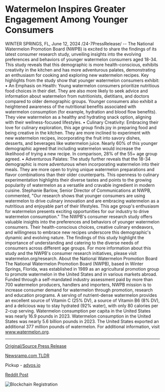 # Watermelon Inspires Greater Engagement Among Younger Consumers

WINTER SPRINGS, FL, June 12, 2024 /24-7PressRelease/ -- The National Watermelon Promotion Board (NWPB) is excited to share the findings of its latest consumer research study, unveiling insights into the evolving preferences and behaviors of younger watermelon consumers aged 18-34. This study reveals that this demographic is more health-conscious, exhibits creativity in the kitchen and has more adventurous palates, demonstrating an enthusiasm for cooking and exploring new watermelon recipes.  Key highlights from the study show that younger watermelon consumers exhibit:  •	An Emphasis on Health: Young watermelon consumers prioritize nutritious food choices in their diet. They are also more likely to seek advice and information about watermelon from nutritionists, dietitians, and doctors compared to older demographic groups. Younger consumers also exhibit a heightened awareness of the nutritional benefits associated with watermelon consumption (for example, hydration and blood flow benefits). They view watermelon as a healthy and hydrating snack option, aligning with their wellness-focused lifestyles.  •	Culinary Creativity: Embracing their love for culinary exploration, this age group finds joy in preparing food and being creative in the kitchen. They are more inclined to experiment with new watermelon recipes, incorporating the fruit into savory dishes, desserts, and beverages like watermelon juice. Nearly 60% of this younger demographic agreed that including watermelon would increase the likelihood of trying a new recipe. In comparison, 28% of the 55+ age group agreed.  •	Adventurous Palates: The study further reveals that the 18-34 demographic is more adventurous when incorporating watermelon into their meals. They are more open to trying unique watermelon preparations and flavor combinations than their older counterparts. This openness to culinary experimentation highlights their diverse tastes and points to the growing popularity of watermelon as a versatile and cravable ingredient in modern cuisine.   Stephanie Barlow, Senior Director of Communications at NWPB, commented, "Our research shows that younger consumers are using watermelon to drive culinary innovation and are embracing watermelon as a nutritious and enjoyable part of their lifestyles. This age group's enthusiasm for watermelon presents exciting opportunities for our industry to drive watermelon consumption."   The NWPB's consumer research study offers valuable insights into the preferences and behaviors of younger watermelon consumers. Their health-conscious choices, creative culinary endeavors, and willingness to embrace new recipes underscore this demographic's dynamic and evolving nature. The findings of this study highlight the importance of understanding and catering to the diverse needs of consumers across different age groups. For more information about this study and the NWPB's consumer research initiatives, please visit watermelon.org/research.  About the National Watermelon Promotion Board  The National Watermelon Promotion Board (NWPB), based in Winter Springs, Florida, was established in 1989 as an agricultural promotion group to promote watermelon in the United States and in various markets abroad. Funded through a self-mandated industry assessment paid by more than 700 watermelon producers, handlers and importers, NWPB mission is to increase consumer demand for watermelon through promotion, research and education programs.  A serving of nutrient-dense watermelon provides an excellent source of Vitamin C (25% DV), a source of Vitamin B6 (8% DV), and a delicious way to stay hydrated (92% water), with only 80 calories per 2-cup serving. Watermelon consumption per capita in the United States was nearly 16.9 pounds in 2023. Watermelon consumption in the United States was nearly 5.6 billion pounds in 2023. The United States exported an additional 377 million pounds of watermelon. For additional information, visit www.watermelon.org. 

---

[Original/Source Press Release](https://www.24-7pressrelease.com/press-release/511640/watermelon-inspires-greater-engagement-among-younger-consumers)
                    

[Newsramp.com TLDR](https://newsramp.com/curated-news/new-study-reveals-evolving-preferences-of-young-watermelon-consumers/3b4603361d721f1ef7e34ef97109b79c) 


Pickup - [advos.io](https://advos.io/en/younger-consumers-drive-culinary-innovation-with-watermelon-nwpb-study-finds/20244065)
 



[Reddit Post](https://www.reddit.com/r/newsramp/comments/1de0mjm/new_study_reveals_evolving_preferences_of_young/) 



![Blockchain Registration](https://cdn.newsramp.app/24-7PressRelease/qrcode/246/12/ninodO3c.webp)